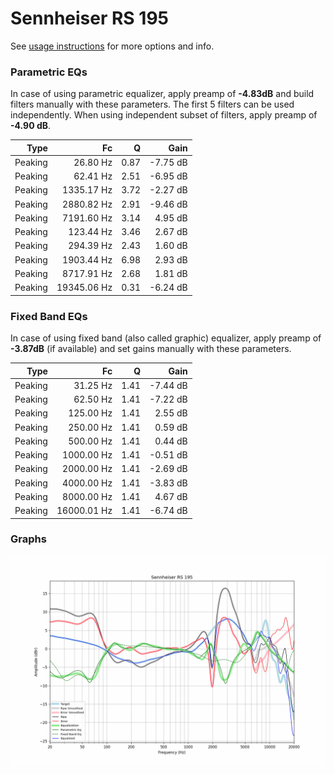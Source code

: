 # Sennheiser RS 195
See [usage instructions](https://github.com/jaakkopasanen/AutoEq#usage) for more options and info.

### Parametric EQs
In case of using parametric equalizer, apply preamp of **-4.83dB** and build filters manually
with these parameters. The first 5 filters can be used independently.
When using independent subset of filters, apply preamp of **-4.90 dB**.

| Type    | Fc          |    Q | Gain     |
|--------:|------------:|-----:|---------:|
| Peaking | 26.80 Hz    | 0.87 | -7.75 dB |
| Peaking | 62.41 Hz    | 2.51 | -6.95 dB |
| Peaking | 1335.17 Hz  | 3.72 | -2.27 dB |
| Peaking | 2880.82 Hz  | 2.91 | -9.46 dB |
| Peaking | 7191.60 Hz  | 3.14 | 4.95 dB  |
| Peaking | 123.44 Hz   | 3.46 | 2.67 dB  |
| Peaking | 294.39 Hz   | 2.43 | 1.60 dB  |
| Peaking | 1903.44 Hz  | 6.98 | 2.93 dB  |
| Peaking | 8717.91 Hz  | 2.68 | 1.81 dB  |
| Peaking | 19345.06 Hz | 0.31 | -6.24 dB |

### Fixed Band EQs
In case of using fixed band (also called graphic) equalizer, apply preamp of **-3.87dB**
(if available) and set gains manually with these parameters.

| Type    | Fc          |    Q | Gain     |
|--------:|------------:|-----:|---------:|
| Peaking | 31.25 Hz    | 1.41 | -7.44 dB |
| Peaking | 62.50 Hz    | 1.41 | -7.22 dB |
| Peaking | 125.00 Hz   | 1.41 | 2.55 dB  |
| Peaking | 250.00 Hz   | 1.41 | 0.59 dB  |
| Peaking | 500.00 Hz   | 1.41 | 0.44 dB  |
| Peaking | 1000.00 Hz  | 1.41 | -0.51 dB |
| Peaking | 2000.00 Hz  | 1.41 | -2.69 dB |
| Peaking | 4000.00 Hz  | 1.41 | -3.83 dB |
| Peaking | 8000.00 Hz  | 1.41 | 4.67 dB  |
| Peaking | 16000.01 Hz | 1.41 | -6.74 dB |

### Graphs
![](./Sennheiser%20RS%20195.png)